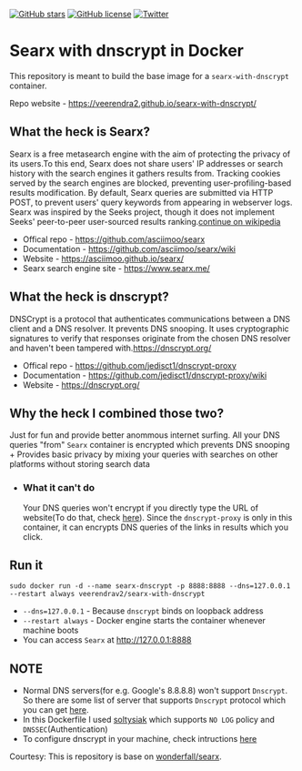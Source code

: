 [![GitHub stars](https://img.shields.io/github/stars/veerendra2/searx-with-dnscrypt.svg)](https://github.com/veerendra2/searx-with-dnscrypt/stargazers)
[![GitHub license](https://img.shields.io/badge/license-Apache%202-blue.svg)](https://raw.githubusercontent.com/veerendra2/searx-with-dnscrypt/master/LICENSE)
[![Twitter](https://img.shields.io/twitter/url/https/github.com/veerendra2/searx-with-dnscrypt.svg?style=social)](https://twitter.com/intent/tweet?text=Wow:&url=%5Bobject%20Object%5D)
# Searx with dnscrypt in Docker
This repository is meant to build the base image for a `searx-with-dnscrypt` container.

Repo website - https://veerendra2.github.io/searx-with-dnscrypt/
## What the heck is Searx?
Searx is a free metasearch engine with the aim of protecting the privacy of its users.To this end, Searx does not share users' IP addresses or search history with the search engines it gathers results from. Tracking cookies served by the search engines are blocked, preventing user-profiling-based results modification. By default, Searx queries are submitted via HTTP POST, to prevent users' query keywords from appearing in webserver logs. Searx was inspired by the Seeks project, though it does not implement Seeks' peer-to-peer user-sourced results ranking.[continue on wikipedia](https://en.wikipedia.org/wiki/Searx)
   * Offical repo - https://github.com/asciimoo/searx
   * Documentation - https://github.com/asciimoo/searx/wiki
   * Website - https://asciimoo.github.io/searx/
   * Searx search engine site - https://www.searx.me/

## What the heck is dnscrypt?
DNSCrypt is a protocol that authenticates communications between a DNS client and a DNS resolver. It prevents DNS snooping. It uses cryptographic signatures to verify that responses originate from the chosen DNS resolver and haven't been tampered with.https://dnscrypt.org/
  * Offical repo - https://github.com/jedisct1/dnscrypt-proxy
  * Documentation - https://github.com/jedisct1/dnscrypt-proxy/wiki
  * Website - https://dnscrypt.org/

## Why the heck I combined those two?
Just for fun and provide better anommous internet surfing. All your DNS queries "from" `Searx` container is encrypted which prevents DNS snooping + Provides basic privacy by mixing your queries with searches on other platforms without storing search data
   * ### What it can't do
     Your DNS queries won't encrypt if you directly type the URL of website(To do that, check [here](https://github.com/veerendra2/useless-scripts#5-dsncrypt-autopy)). Since the `dnscrypt-proxy` is only in this container, it can encrypts DNS queries of the links in results which you click.

## Run it
`sudo docker run -d --name searx-dnscrypt -p 8888:8888 --dns=127.0.0.1 --restart always veerendrav2/searx-with-dnscrypt`
   * `--dns=127.0.0.1` - Because `dnscrypt` binds on loopback address
   * `--restart always` - Docker engine starts the container whenever machine boots
   * You can access `Searx` at http://127.0.0.1:8888

## NOTE
* Normal DNS servers(for e.g. Google's 8.8.8.8) won't support `Dnscrypt`. So there are some list of server that supports `Dnscrypt` protocol which you can get [here](https://github.com/jedisct1/dnscrypt-proxy/blob/master/dnscrypt-resolvers.csv).
* In this Dockerfile I used [soltysiak](https://github.com/jedisct1/dnscrypt-proxy/blob/master/dnscrypt-resolvers.csv#L98) which supports `NO LOG` policy and `DNSSEC`(Authentication)
* To configure dnscrypt in your machine, check intructions [here](https://github.com/veerendra2/useless-scripts#5-dsncrypt-autopy)

Courtesy: This is repository is base on [wonderfall/searx](https://github.com/Wonderfall/dockerfiles/tree/master/searx). 
